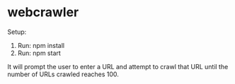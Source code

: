 # webcrawler

Setup:
1. Run: npm install
2. Run: npm start

It will prompt the user to enter a URL and attempt to crawl that URL until the number of URLs crawled reaches 100.
